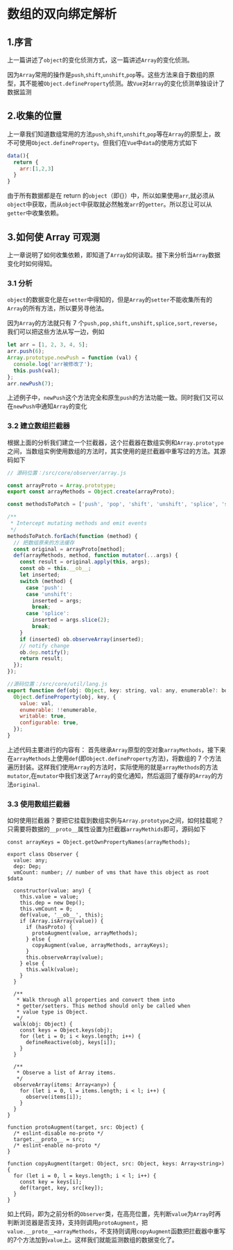 # 数组的双向绑定解析

## 1.序言

上一篇讲述了`object`的变化侦测方式，这一篇讲述`Array`的变化侦测。

因为`Array`常用的操作是`push`,`shift`,`unshift`,`pop`等。这些方法来自于数组的原型，其不能被`Object.defineProperty`侦测。故`Vue`对`Array`的变化侦测单独设计了数据监测

## 2.收集的位置

上一章我们知道数组常用的方法`push`,`shift`,`unshift`,`pop`等在`Array`的原型上，故不可使用`Object.defineProperty`。但我们在`Vue`中`data`的使用方式如下

```js
data(){
  return {
    arr:[1,2,3]
  }
}

```

由于所有数据都是在 return 的`object`（即{}）中，所以如果使用`arr`,就必须从`object`中获取，而从`object`中获取就必然触发`arr`的`getter`。所以忍让可以从`getter`中收集依赖。

## 3.如何使 Array 可观测

上一章说明了如何收集依赖，即知道了`Array`如何读取。接下来分析当`Array`数据变化时如何得知。

### 3.1 分析

`object`的数据变化是在`setter`中得知的，但是`Array`的`setter`不能收集所有的`Array`的所有方法，所以要另寻他法。

因为`Array`的方法就只有 7 个`push,pop,shift,unshift,splice,sort,reverse`，我们可以把这些方法从写一边，例如

```js
let arr = [1, 2, 3, 4, 5];
arr.push(6);
Array.prototype.newPush = function (val) {
  console.log('arr被修改了');
  this.push(val);
};
arr.newPush(7);
```

上述例子中，`newPush`这个方法完全和原生`push`的方法功能一致。同时我们又可以在`newPush`中通知`Array`的变化

### 3.2 建立数组拦截器

根据上面的分析我们建立一个拦截器，这个拦截器在数组实例和`Array.prototype`之间，当数组实例使用数组的方法时，其实使用的是拦截器中重写过的方法。其源码如下

```js
// 源码位置：/src/core/observer/array.js

const arrayProto = Array.prototype;
export const arrayMethods = Object.create(arrayProto);

const methodsToPatch = ['push', 'pop', 'shift', 'unshift', 'splice', 'sort', 'reverse'];

/**
 * Intercept mutating methods and emit events
 */
methodsToPatch.forEach(function (method) {
  // 把数组原来的方法缓存
  const original = arrayProto[method];
  def(arrayMethods, method, function mutator(...args) {
    const result = original.apply(this, args);
    const ob = this.__ob__;
    let inserted;
    switch (method) {
      case 'push':
      case 'unshift':
        inserted = args;
        break;
      case 'splice':
        inserted = args.slice(2);
        break;
    }
    if (inserted) ob.observeArray(inserted);
    // notify change
    ob.dep.notify();
    return result;
  });
});

//源码位置：/src/core/util/lang.js
export function def(obj: Object, key: string, val: any, enumerable?: boolean) {
  Object.defineProperty(obj, key, {
    value: val,
    enumerable: !!enumerable,
    writable: true,
    configurable: true,
  });
}
```

上述代码主要进行的内容有： 首先继承`Array`原型的空对象`arrayMethods`，接下来在`arrayMethods`上使用`def`(即`Object.defineProperty`方法)，将数组的 7 个方法遍历封装。这样我们使用`Array`的方法时，实际使用的就是`arrayMethods`的方法`mutator`,在`mutator`中我们发送了`Array`的变化通知，然后返回了缓存的`Array`的方法`original`.

### 3.3 使用数组拦截器

如何使用拦截器？要把它挂载到数组实例与`Array.prototype`之间，如何挂载呢？只需要将数据的`__proto__`属性设置为拦截器`arrayMethids`即可，源码如下

```js{13-20}
const arrayKeys = Object.getOwnPropertyNames(arrayMethods);

export class Observer {
  value: any;
  dep: Dep;
  vmCount: number; // number of vms that have this object as root $data

  constructor(value: any) {
    this.value = value;
    this.dep = new Dep();
    this.vmCount = 0;
    def(value, '__ob__', this);
    if (Array.isArray(value)) {
      if (hasProto) {
        protoAugment(value, arrayMethods);
      } else {
        copyAugment(value, arrayMethods, arrayKeys);
      }
      this.observeArray(value);
    } else {
      this.walk(value);
    }
  }

  /**
   * Walk through all properties and convert them into
   * getter/setters. This method should only be called when
   * value type is Object.
   */
  walk(obj: Object) {
    const keys = Object.keys(obj);
    for (let i = 0; i < keys.length; i++) {
      defineReactive(obj, keys[i]);
    }
  }

  /**
   * Observe a list of Array items.
   */
  observeArray(items: Array<any>) {
    for (let i = 0, l = items.length; i < l; i++) {
      observe(items[i]);
    }
  }
}

function protoAugment(target, src: Object) {
  /* eslint-disable no-proto */
  target.__proto__ = src;
  /* eslint-enable no-proto */
}

function copyAugment(target: Object, src: Object, keys: Array<string>) {
  for (let i = 0, l = keys.length; i < l; i++) {
    const key = keys[i];
    def(target, key, src[key]);
  }
}
```

如上代码，即为之前分析的`Observer`类，在高亮位置，先判断`value`为`Array`时再判断浏览器是否支持，支持则调用`protoAugment`，把`value.__proto__=arrayMethods`，不支持则调用`copyAugment`函数把拦截器中重写的7个方法加到`value`上。这样我们就能监测数组的数据变化了。
